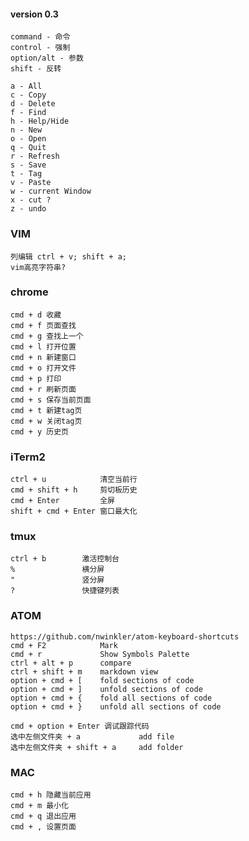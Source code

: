 #### version 0.3

    command - 命令
    control - 强制
    option/alt - 参数
    shift - 反转

    a - All
    c - Copy
    d - Delete
    f - Find
    h - Help/Hide
    n - New
    o - Open
    q - Quit
    r - Refresh
    s - Save
    t - Tag
    v - Paste
    w - current Window
    x - cut ?
    z - undo

### VIM
    列编辑 ctrl + v; shift + a;
    vim高亮字符串?

### chrome
    cmd + d 收藏
    cmd + f 页面查找
    cmd + g 查找上一个
    cmd + l 打开位置
    cmd + n 新建窗口
    cmd + o 打开文件
    cmd + p 打印
    cmd + r 刷新页面
    cmd + s 保存当前页面
    cmd + t 新建tag页
    cmd + w 关闭tag页
    cmd + y 历史页

### iTerm2
    ctrl + u            清空当前行
    cmd + shift + h     剪切板历史
    cmd + Enter         全屏
    shift + cmd + Enter 窗口最大化

### tmux
    ctrl + b        激活控制台
    %               横分屏
    "               竖分屏
    ?               快捷键列表

### ATOM
    https://github.com/nwinkler/atom-keyboard-shortcuts
    cmd + F2            Mark
    cmd + r             Show Symbols Palette
    ctrl + alt + p      compare
    ctrl + shift + m    markdown view
    option + cmd + [    fold sections of code
    option + cmd + ]    unfold sections of code
    option + cmd + {    fold all sections of code
    option + cmd + }    unfold all sections of code

    cmd + option + Enter 调试跟踪代码
    选中左侧文件夹 + a             add file
    选中左侧文件夹 + shift + a     add folder


### MAC
    cmd + h 隐藏当前应用
    cmd + m 最小化
    cmd + q 退出应用
    cmd + , 设置页面
